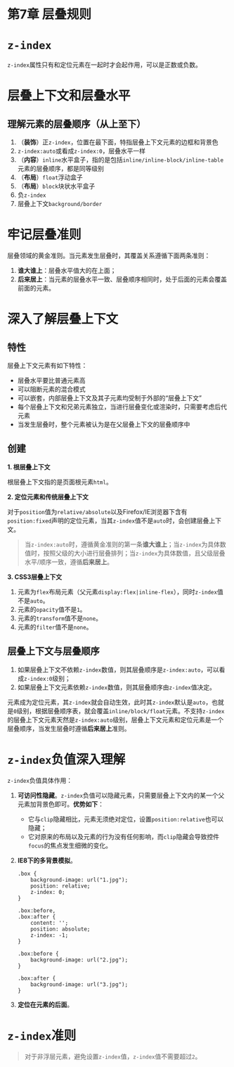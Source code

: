 ﻿# 第7章 层叠规则 #

# `z-index` #

`z-index`属性只有和定位元素在一起时才会起作用，可以是正数或负数。

# 层叠上下文和层叠水平 #

## 理解元素的层叠顺序（从上至下） ##

1. （**装饰**）正`z-index`，位置在最下面，特指层叠上下文元素的边框和背景色
2. `z-index:auto`或看成`z-index:0`，层叠水平一样
3. （**内容**）`inline`水平盒子，指的是包括`inline/inline-block/inline-table`元素的层叠顺序，都是同等级别
4. （**布局**）`float`浮动盒子
5. （**布局**）`block`块状水平盒子
6. 负`z-index`
7. 层叠上下文`background/border`

# 牢记层叠准则 #

层叠领域的黄金准则。当元素发生层叠时，其覆盖关系遵循下面两条准则：

1. **谁大谁上**：层叠水平值大的在上面；
2. **后来居上**：当元素的层叠水平一致、层叠顺序相同时，处于后面的元素会覆盖前面的元素。

# 深入了解层叠上下文 #

## 特性 ##

层叠上下文元素有如下特性：

- 层叠水平要比普通元素高
- 可以阻断元素的混合模式
- 可以嵌套，内部层叠上下文及其子元素均受制于外部的“层叠上下文”
- 每个层叠上下文和兄弟元素独立，当进行层叠变化或渲染时，只需要考虑后代元素
- 当发生层叠时，整个元素被认为是在父层叠上下文的层叠顺序中

## 创建 ##

**1. 根层叠上下文**

根层叠上下文指的是页面根元素`html`。

**2. 定位元素和传统层叠上下文**

对于`position`值为`relative/absolute`以及Firefox/IE浏览器下含有`position:fixed`声明的定位元素，当其`z-index`值不是`auto`时，会创建层叠上下文。

> 当`z-index:auto`时，遵循黄金准则的第一条**谁大谁上**；当`z-index`为具体数值时，按照父级的大小进行层叠排列；当`z-index`为具体数值，且父级层叠水平/顺序一致，遵循**后来居上**。

**3. CSS3层叠上下文**

1. 元素为`flex`布局元素（父元素`display:flex|inline-flex`），同时`z-index`值不是`auto`。
2. 元素的`opacity`值不是`1`。
3. 元素的`transform`值不是`none`。
4. 元素的`filter`值不是`none`。

## 层叠上下文与层叠顺序 ##

1. 如果层叠上下文不依赖`z-index`数值，则其层叠顺序是`z-index:auto`，可以看成`z-index:0`级别；
2. 如果层叠上下文元素依赖`z-index`数值，则其层叠顺序由`z-index`值决定。

元素成为定位元素，其`z-index`就会自动生效，此时其`z-index`默认是`auto`，也就是`0`级别，根据层叠顺序表，就会覆盖`inline/block/float`元素。不支持`z-index`的层叠上下文元素天然是`z-index:auto`级别，层叠上下文元素和定位元素是一个层叠顺序，当发生层叠时遵循**后来居上**准则。

# `z-index`负值深入理解 #

`z-index`负值具体作用：

1. **可访问性隐藏**。`z-index`负值可以隐藏元素，只需要层叠上下文内的某一个父元素加背景色即可。**优势如下**：
    - 它与`clip`隐藏相比，元素无须绝对定位，设置`position:relative`也可以隐藏；
    - 它对原来的布局以及元素的行为没有任何影响，而`clip`隐藏会导致控件`focus`的焦点发生细微的变化。
2. **IE8下的多背景模拟**。

    ```
    .box {
        background-image: url("1.jpg");
        position: relative;
        z-index: 0;
    }
    
    .box:before,
    .box:after {
        content: '';
        position: absolute;
        z-index: -1;
    }
    
    .box:before {
        background-image: url("2.jpg");
    }
    
    .box:after {
        background-image: url("3.jpg");
    }
    ```
3. **定位在元素的后面**。

# `z-index`准则 #

> 对于非浮层元素，避免设置`z-index`值，`z-index`值不需要超过`2`。
